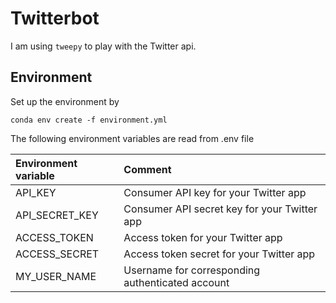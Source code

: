 # Twitterbot
I am using ````tweepy```` to play with the Twitter api.

## Environment
Set up the environment by 

````
conda env create -f environment.yml
````

The following environment variables are read from .env file 

| Environment variable | Comment |
| :--------------------| :-------|
|API_KEY| Consumer API key for your Twitter app|
|API_SECRET_KEY| Consumer API secret key for your Twitter app|
|ACCESS_TOKEN| Access token for your Twitter app|
|ACCESS_SECRET| Access token secret for your Twitter app |
|MY_USER_NAME| Username for corresponding authenticated account|
